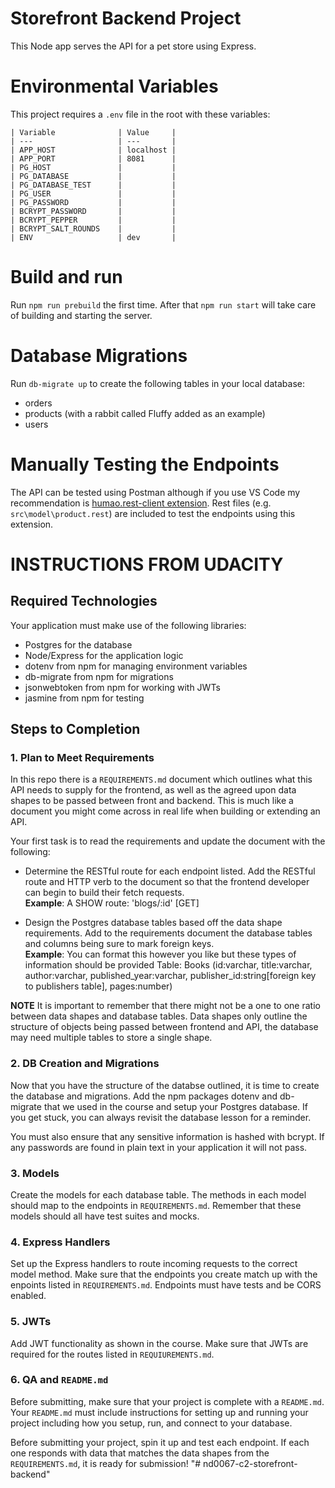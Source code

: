 # Storefront Backend Project
This Node app serves the API for a pet store using Express.

# Environmental Variables
This project requires a `.env` file in the root with these variables:
    
    | Variable              | Value     |
    | ---                   | ---       |
    | APP_HOST              | localhost |
    | APP_PORT              | 8081      |
    | PG_HOST               |           |
    | PG_DATABASE           |           |
    | PG_DATABASE_TEST      |           |
    | PG_USER               |           |
    | PG_PASSWORD           |           |
    | BCRYPT_PASSWORD       |           |
    | BCRYPT_PEPPER         |           |
    | BCRYPT_SALT_ROUNDS    |           |
    | ENV                   | dev       |

# Build and run
Run `npm run prebuild` the first time.
After that `npm run start` will take care of building and starting the server.

# Database Migrations
Run `db-migrate up` to create the following tables in your local database:
- orders
- products (with a rabbit called Fluffy added as an example)
- users

# Manually Testing the Endpoints
The API can be tested using Postman although if you use VS Code my recommendation is [humao.rest-client extension](https://marketplace.visualstudio.com/items?itemName=humao.rest-client). Rest files (e.g. `src\model\product.rest`) are included to test the endpoints using this extension.



# INSTRUCTIONS FROM UDACITY

## Required Technologies
Your application must make use of the following libraries:
- Postgres for the database
- Node/Express for the application logic
- dotenv from npm for managing environment variables
- db-migrate from npm for migrations
- jsonwebtoken from npm for working with JWTs
- jasmine from npm for testing

## Steps to Completion

### 1. Plan to Meet Requirements

In this repo there is a `REQUIREMENTS.md` document which outlines what this API needs to supply for the frontend, as well as the agreed upon data shapes to be passed between front and backend. This is much like a document you might come across in real life when building or extending an API. 

Your first task is to read the requirements and update the document with the following:
- Determine the RESTful route for each endpoint listed. Add the RESTful route and HTTP verb to the document so that the frontend developer can begin to build their fetch requests.    
**Example**: A SHOW route: 'blogs/:id' [GET] 

- Design the Postgres database tables based off the data shape requirements. Add to the requirements document the database tables and columns being sure to mark foreign keys.   
**Example**: You can format this however you like but these types of information should be provided
Table: Books (id:varchar, title:varchar, author:varchar, published_year:varchar, publisher_id:string[foreign key to publishers table], pages:number)

**NOTE** It is important to remember that there might not be a one to one ratio between data shapes and database tables. Data shapes only outline the structure of objects being passed between frontend and API, the database may need multiple tables to store a single shape. 

### 2.  DB Creation and Migrations

Now that you have the structure of the databse outlined, it is time to create the database and migrations. Add the npm packages dotenv and db-migrate that we used in the course and setup your Postgres database. If you get stuck, you can always revisit the database lesson for a reminder. 

You must also ensure that any sensitive information is hashed with bcrypt. If any passwords are found in plain text in your application it will not pass.

### 3. Models

Create the models for each database table. The methods in each model should map to the endpoints in `REQUIREMENTS.md`. Remember that these models should all have test suites and mocks.

### 4. Express Handlers

Set up the Express handlers to route incoming requests to the correct model method. Make sure that the endpoints you create match up with the enpoints listed in `REQUIREMENTS.md`. Endpoints must have tests and be CORS enabled. 

### 5. JWTs

Add JWT functionality as shown in the course. Make sure that JWTs are required for the routes listed in `REQUIUREMENTS.md`.

### 6. QA and `README.md`

Before submitting, make sure that your project is complete with a `README.md`. Your `README.md` must include instructions for setting up and running your project including how you setup, run, and connect to your database. 

Before submitting your project, spin it up and test each endpoint. If each one responds with data that matches the data shapes from the `REQUIREMENTS.md`, it is ready for submission!
"# nd0067-c2-storefront-backend" 
